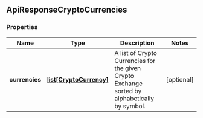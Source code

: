 ## ApiResponseCryptoCurrencies

### Properties
Name | Type | Description | Notes
------------ | ------------- | ------------- | -------------
**currencies** | [**list[CryptoCurrency]**](CryptoCurrency.md) | A list of Crypto Currencies for the given Crypto Exchange sorted by alphabetically by symbol. | [optional] 



